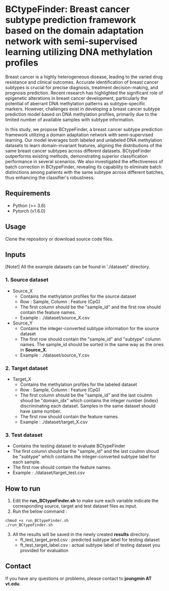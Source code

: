 # BCtypeFinder: Breast cancer subtype prediction framework based on the domain adaptation network with semi-supervised learning utilizing DNA methylation profiles

Breast cancer is a highly heterogeneous disease, leading to the varied drug resistance and clinical outcomes. Accurate identification of breast cancer subtypes is crucial for precise diagnosis, treatment decision-making, and prognosis prediction. Recent research has highlighted the significant role of epigenetic alterations in breast cancer development, particularly the potential of aberrant DNA methylation patterns as subtype-specific markers. However, challenges exist in developing a breast cancer subtype prediction model based on DNA methylation profiles, primarily due to the limited number of available samples with subtype information.

In this study, we propose BCtypeFinder, a breast cancer subtype prediction framework utilizing a domain adaptation network with semi-supervised learning. Our model leverages both labeled and unlabeled DNA methylation datasets to learn domain-invariant features, aligning the distributions of the same breast cancer subtypes across different datasets. BCtypeFinder outperforms existing methods, demonstrating superior classification performance in several scenarios. We also investigated the effectiveness of batch correction in BCtypeFinder, revealing its capability to eliminate batch distinctions among patients with the same subtype across different batches, thus enhancing the classifier's robustness.

## Requirements
* Python (>= 3.6)
* Pytorch (v1.6.0)

## Usage
Clone the repository or download source code files.

## Inputs
[Note!] All the example datasets can be found in './dataset/' directory.

### 1. Source dataset
* Source_X
  - Contains the methylation profiles for the source dataset
  - Row : Sample, Column : Feature (CpG)
  - The first column should be the "sample_id" and the first row should contain the feature names.
  - Example : ./dataset/source_X.csv
* Source_Y
  - Contains the integer-converted subtype information for the source dataset
  - The first row should contain the "sample_id" and "subtype" column names. The sample_id should be sorted in the same way as the ones in **Source_X**.
  - Example : ./dataset/source_Y.csv

### 2. Target dataset
* Target_X
   - Contains the methylation profiles for the labeled dataset
   - Row : Sample, Column : Feature (CpG)
   - The first column should be the "sample_id" and the last coulmn shoud be "domain_idx" which contains the integer number (index) discriminating each dataset. Samples in the same dataset should have same number.
   - The first row should contain the feature names.
   - Example : ./dataset/target_X.csv

### 3. Test dataset
* Contains the testing dataset to evaluate BCtypeFinder
* The first column should be the "sample_id" and the last coulmn shoud be "subtype" which contains the integer-converted subtype label for each sample.
* The first row should contain the feature names.
* Example : ./dataset/target_test.csv

## How to run
1. Edit the **run_BCtypeFinder.sh** to make sure each variable indicate the corresponding source, target and test dataset files as input.
2. Run the below command :
```
chmod +x run_BCtypeFinder.sh
./run_BCtypeFinder.sh
```
3. All the results will be saved in the newly created **results** directory.
   * ft_test_target_pred.csv : predicted subtype label for testing dataset
   * ft_test_target_label.csv : actual subtype label of testing dataset you provided for evaluation

## Contact
If you have any questions or problems, please contact to **joungmin AT vt.edu**.
